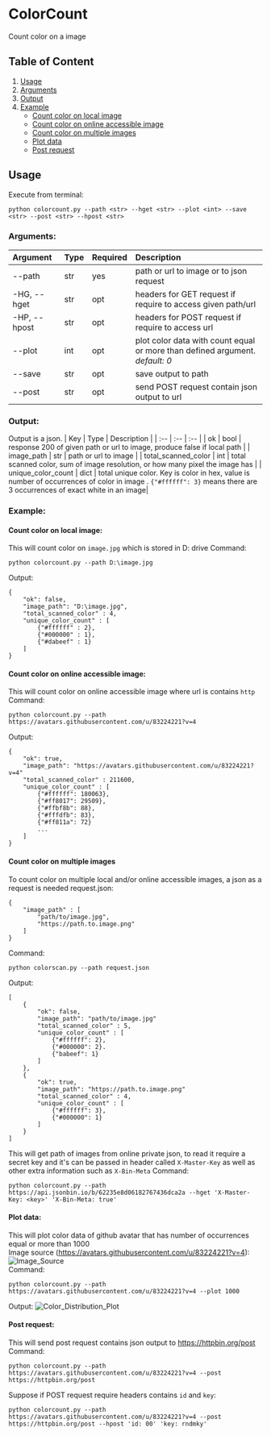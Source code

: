 # ColorCount
Count color on a image

## Table of Content
1. [Usage](#Usage)
2. [Arguments](#Arguments)
3. [Output](#Output)
4. [Example](#Example)
    - [Count color on local image](#Count-color-on-local-image)
    - [Count color on online accessible image](#Count-color-on-online-accessible-image)
    - [Count color on multiple images](#Count-color-on-multiple-images)
    - [Plot data](#Plot-data)
    - [Post request](#Post-request)

## Usage
Execute from terminal:
```
python colorcount.py --path <str> --hget <str> --plot <int> --save <str> --post <str> --hpost <str>
```
### Arguments:
| Argument | Type | Required | Description |
| :--      | :--  | :--      |:--          |
| --path   | str  | yes | path or url to image or to json request |
| -HG, --hget |str| opt | headers for GET request if require to access given path/url |
| -HP, --hpost|str| opt | headers for POST request if require to access url |
| --plot   | int  | opt | plot color data with count equal or more than defined argument. _default: 0_ |
| --save   | str  | opt | save output to path |
| --post   | str  | opt | send POST request contain json output to url |

### Output:
Output is a json.
| Key                 | Type | Description |
| :--                 | :--  | :--         |
| ok                  | bool | response 200 of given path or url to image, produce false if local path |
| image_path          | str  | path or url to image |
| total_scanned_color | int  | total scanned color, sum of image resolution, or how many pixel the image has |
| unique_color_count  | dict | total unique color. Key is color in hex, value is number of occurrences of color in image . `{"#ffffff": 3}` means there are 3 occurrences of exact white in an image|

### Example:
#### Count color on local image:
This will count color on `image.jpg` which is stored in D: drive
Command:
```
python colorcount.py --path D:\image.jpg
```
Output:
```
{
    "ok": false,
    "image_path": "D:\image.jpg",
    "total_scanned_color" : 4,
    "unique_color_count" : [
        {"#ffffff" : 2},
        {"#000000" : 1},
        {"#dabeef" : 1}
    ]
}
```

#### Count color on online accessible image:
This will count color on online accessible image where url is contains `http`
Command:
```
python colorcount.py --path https://avatars.githubusercontent.com/u/83224221?v=4
```
Output:
```
{
    "ok": true,
    "image_path": "https://avatars.githubusercontent.com/u/83224221?v=4"
    "total_scanned_color" : 211600,
    "unique_color_count" : [
        {"#ffffff": 180063},
        {"#ff8017": 29509},
        {"#ffbf8b": 88},
        {"#fffdfb": 83},
        {"#ff811a": 72}
        ...
    ]
}
```

#### Count color on multiple images
To count color on multiple local and/or online accessible images, a json as a request is needed
request.json:
```
{
    "image_path" : [
        "path/to/image.jpg",
        "https://path.to.image.png"
    ]
}
```
Command:
```
python colorscan.py --path request.json
```
Output:
```
[
    {
        "ok": false,
        "image_path": "path/to/image.jpg"
        "total_scanned_color" : 5,
        "unique_color_count" : [
            {"#ffffff": 2},
            {"#000000": 2}.
            {"babeef": 1}
        ]
    },
    {
        "ok": true,
        "image_path": "https://path.to.image.png"
        "total_scanned_color" : 4,
        "unique_color_count" : [
            {"#ffffff": 3},
            {"#000000": 1}
        ]
    }
]
```

This will get path of images from online private json, to read it require a secret key and it's can be passed in header called `X-Master-Key` as well as other extra information such as `X-Bin-Meta`
Command:
```
python colorcount.py --path https://api.jsonbin.io/b/62235e8d06182767436dca2a --hget 'X-Master-Key: <key>' 'X-Bin-Meta: true'
```

#### Plot data:
This will plot color data of github avatar that has number of occurrences equal or more than 1000
<br/>
Image source (https://avatars.githubusercontent.com/u/83224221?v=4):<br/>
![Image_Source](https://avatars.githubusercontent.com/u/83224221?v=4)<br/>
Command:
```
python colorcount.py --path https://avatars.githubusercontent.com/u/83224221?v=4 --plot 1000
```
Output:
![Color_Distribution_Plot](https://user-images.githubusercontent.com/83224221/156562301-639a35ef-e7c9-444e-bea1-9453ab0feee5.png)

#### Post request:
This will send post request contains json output to https://httpbin.org/post
Command:
```
python colorcount.py --path https://avatars.githubusercontent.com/u/83224221?v=4 --post https://httpbin.org/post
```

Suppose if POST request require headers contains `id` and `key`:
```
python colorcount.py --path https://avatars.githubusercontent.com/u/83224221?v=4 --post https://httpbin.org/post --hpost 'id: 00' 'key: rndmky'
```
